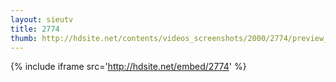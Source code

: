 ```yaml
---
layout: sieutv
title: 2774
thumb: http://hdsite.net/contents/videos_screenshots/2000/2774/preview_360p.mp4.jpg
---
```

{% include iframe src='http://hdsite.net/embed/2774' %}
 
